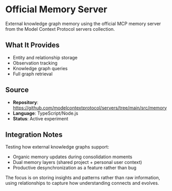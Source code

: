 # Official Memory Server

External knowledge graph memory using the official MCP memory server from the Model Context Protocol servers collection.

## What It Provides
- Entity and relationship storage
- Observation tracking
- Knowledge graph queries
- Full graph retrieval

## Source
- **Repository**: https://github.com/modelcontextprotocol/servers/tree/main/src/memory
- **Language**: TypeScript/Node.js
- **Status**: Active experiment

## Integration Notes
Testing how external knowledge graphs support:
- Organic memory updates during consolidation moments
- Dual memory layers (shared project + personal user context)
- Productive desynchronization as a feature rather than bug

The focus is on storing insights and patterns rather than raw information, using relationships to capture how understanding connects and evolves.

